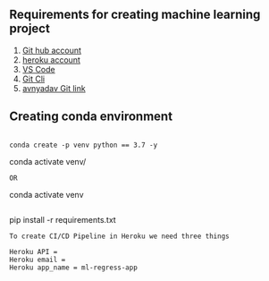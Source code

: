 ## Requirements for creating machine learning project

1. [Git hub account](https://github.com/)
2. [heroku account](https://id.heroku.com/login)
3. [VS Code](https://code.visualstudio.com/download)
4. [Git Cli](https://git-scm.com/download/win)
5. [avnyadav Git link](https://github.com/avnyadav/machine_learning_project)

## Creating conda environment
```

conda create -p venv python == 3.7 -y 

```
conda activate venv/
```
OR
```
conda activate venv
```
```
pip install -r requirements.txt

```
To create CI/CD Pipeline in Heroku we need three things

Heroku API =
Heroku email = 
Heroku app_name = ml-regress-app
